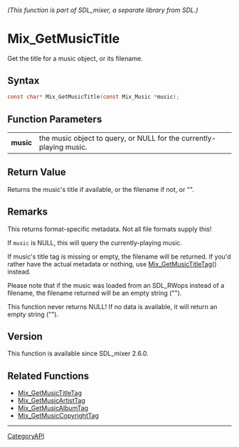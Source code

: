 ###### (This function is part of SDL_mixer, a separate library from SDL.)
# Mix_GetMusicTitle

Get the title for a music object, or its filename.

## Syntax

```c
const char* Mix_GetMusicTitle(const Mix_Music *music);

```

## Function Parameters

|               |                                                                     |
| ------------- | ------------------------------------------------------------------- |
| **music**     | the music object to query, or NULL for the currently-playing music. |

## Return Value

Returns the music's title if available, or the filename if not, or "".

## Remarks

This returns format-specific metadata. Not all file formats supply this!

If `music` is NULL, this will query the currently-playing music.

If music's title tag is missing or empty, the filename will be returned. If
you'd rather have the actual metadata or nothing, use
[Mix_GetMusicTitleTag](Mix_GetMusicTitleTag.md)() instead.

Please note that if the music was loaded from an SDL_RWops instead of a
filename, the filename returned will be an empty string ("").

This function never returns NULL! If no data is available, it will return
an empty string ("").

## Version

This function is available since SDL_mixer 2.6.0.

## Related Functions

* [Mix_GetMusicTitleTag](Mix_GetMusicTitleTag.md)
* [Mix_GetMusicArtistTag](Mix_GetMusicArtistTag.md)
* [Mix_GetMusicAlbumTag](Mix_GetMusicAlbumTag.md)
* [Mix_GetMusicCopyrightTag](Mix_GetMusicCopyrightTag.md)

----
[CategoryAPI](CategoryAPI.md)
